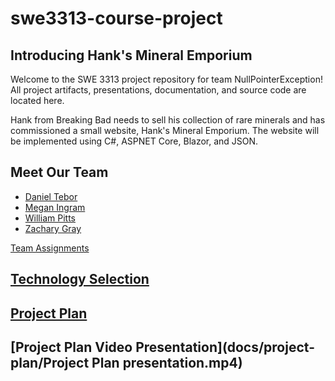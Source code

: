 # swe3313-course-project

## Introducing Hank's Mineral Emporium
Welcome to the SWE 3313 project repository for team NullPointerException! All project artifacts, presentations, documentation, and source code are located here.

Hank from Breaking Bad needs to sell his collection of rare minerals and has commissioned a small website, Hank's Mineral Emporium. The website will be implemented using C#, ASPNET Core, Blazor, and JSON.

## Meet Our Team
- [Daniel Tebor](docs/project-plan/dtebor-resume.md)
- [Megan Ingram](docs/project-plan/mingram-resume.md)
- [William Pitts](docs/project-plan/wpitts-resume.md)
- [Zachary Gray](docs/project-plan/zgray-resume.md)

[Team Assignments](docs/project-plan/team-assignments.md)

## [Technology Selection](docs/project-plan/technology-selection.md)

## [Project Plan](https://adkisson-swe-f23.youtrack.cloud/gantt-charts/174-15)

## [Project Plan Video Presentation](docs/project-plan/Project Plan presentation.mp4)
